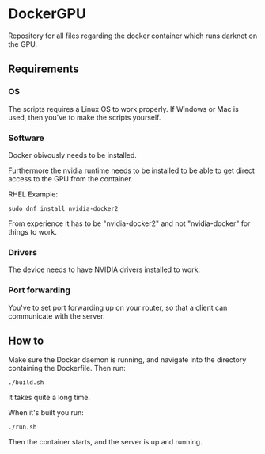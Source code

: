 # DockerGPU
Repository for all files regarding the docker container which runs darknet on the GPU.

## Requirements

### OS

The scripts requires a Linux OS to work properly. If Windows or Mac is used, then you've to make the scripts yourself.

### Software

Docker obivously needs to be installed.

Furthermore the nvidia runtime needs to be installed to be able to get direct access to the GPU from the container. 

RHEL Example:
  
    sudo dnf install nvidia-docker2

From experience it has to be "nvidia-docker2" and not "nvidia-docker" for things to work.

### Drivers
The device needs to have NVIDIA drivers installed to work.

### Port forwarding

You've to set port forwarding up on your router, so that a client can communicate with the server.

## How to

Make sure the Docker daemon is running, and navigate into the directory containing the Dockerfile. 
Then run:

    ./build.sh
    
It takes quite a long time.

When it's built you run:

    ./run.sh
    
Then the container starts, and the server is up and running.
